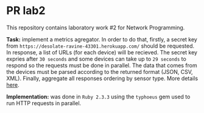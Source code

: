 # PR lab2

This repository contains laboratory work #2 for Network Programming. 

**Task:** implement a metrics agregator. In order to do that, firstly, a secret key from `https://desolate-ravine-43301.herokuapp.com/` should be requested. In response, a list of URLs (for each device) will be recieved. The secret key expries after `30 seconds` and some devices can take up to `29 seconds` to respond so the requests must be done in parallel. The data that comes from the devices must be parsed according to the returned format (JSON, CSV, XML). Finally, aggregate all responses ordering by sensor type. More details [here](https://github.com/Alexx-G/PR-labs/blob/master/lab2.md#metrics-aggregator).

**Implementation:** was done in `Ruby 2.3.3` using the `typhoeus` gem used to run HTTP requests in parallel. 
